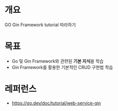 # 개요
GO Gin Framework tutorial 따라하기

# 목표
- Go 및 Gin Framework와 관련된 **기본 지식**을 학습
- Gin Framework를 활용한 기본적인 CRUD 구현법 학습

# 레퍼런스
- https://go.dev/doc/tutorial/web-service-gin

